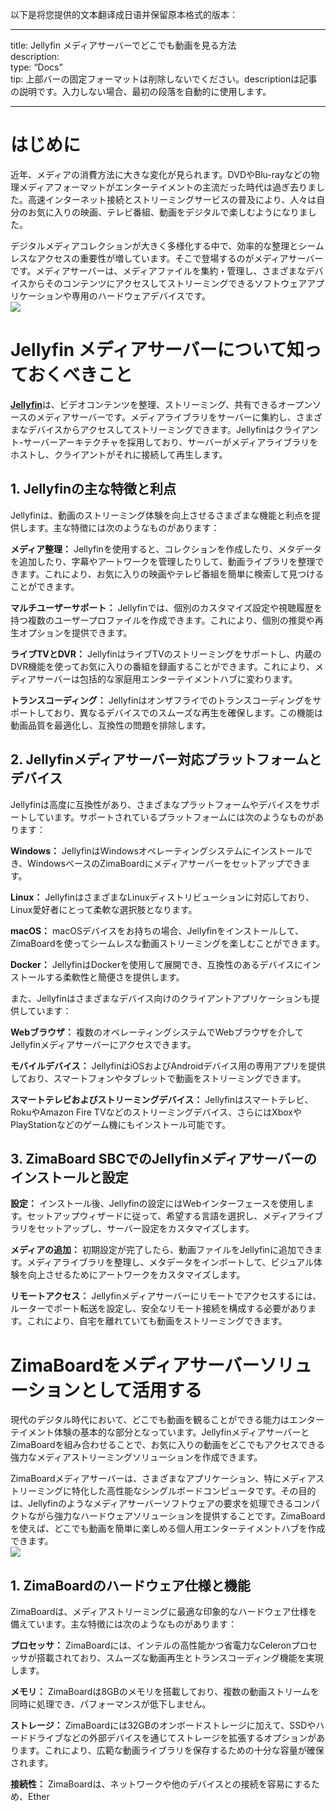 以下是将您提供的文本翻译成日语并保留原本格式的版本：

---

title: Jellyfin メディアサーバーでどこでも動画を見る方法  
description:  
type: “Docs”  
tip: 上部バーの固定フォーマットは削除しないでください。descriptionは記事の説明です。入力しない場合、最初の段落を自動的に使用します。

---

# はじめに  
近年、メディアの消費方法に大きな変化が見られます。DVDやBlu-rayなどの物理メディアフォーマットがエンターテイメントの主流だった時代は過ぎ去りました。高速インターネット接続とストリーミングサービスの普及により、人々は自分のお気に入りの映画、テレビ番組、動画をデジタルで楽しむようになりました。

デジタルメディアコレクションが大きく多様化する中で、効率的な整理とシームレスなアクセスの重要性が増しています。そこで登場するのがメディアサーバーです。メディアサーバーは、メディアファイルを集約・管理し、さまざまなデバイスからそのコンテンツにアクセスしてストリーミングできるソフトウェアアプリケーションや専用のハードウェアデバイスです。  
![](https://manage.icewhale.io/api/static/docs/1726654101839_image.png)

# Jellyfin メディアサーバーについて知っておくべきこと  
[**Jellyfin**](https://jellyfin.org/)は、ビデオコンテンツを整理、ストリーミング、共有できるオープンソースのメディアサーバーです。メディアライブラリをサーバーに集約し、さまざまなデバイスからアクセスしてストリーミングできます。Jellyfinはクライアント-サーバーアーキテクチャを採用しており、サーバーがメディアライブラリをホストし、クライアントがそれに接続して再生します。

## 1. Jellyfinの主な特徴と利点  
Jellyfinは、動画のストリーミング体験を向上させるさまざまな機能と利点を提供します。主な特徴には次のようなものがあります：

**メディア整理：** Jellyfinを使用すると、コレクションを作成したり、メタデータを追加したり、字幕やアートワークを管理したりして、動画ライブラリを整理できます。これにより、お気に入りの映画やテレビ番組を簡単に検索して見つけることができます。

**マルチユーザーサポート：** Jellyfinでは、個別のカスタマイズ設定や視聴履歴を持つ複数のユーザープロファイルを作成できます。これにより、個別の推奨や再生オプションを提供できます。

**ライブTVとDVR：** JellyfinはライブTVのストリーミングをサポートし、内蔵のDVR機能を使ってお気に入りの番組を録画することができます。これにより、メディアサーバーは包括的な家庭用エンターテイメントハブに変わります。

**トランスコーディング：** Jellyfinはオンザフライでのトランスコーディングをサポートしており、異なるデバイスでのスムーズな再生を確保します。この機能は動画品質を最適化し、互換性の問題を排除します。

## 2. Jellyfinメディアサーバー対応プラットフォームとデバイス  
Jellyfinは高度に互換性があり、さまざまなプラットフォームやデバイスをサポートしています。サポートされているプラットフォームには次のようなものがあります：

**Windows：** JellyfinはWindowsオペレーティングシステムにインストールでき、WindowsベースのZimaBoardにメディアサーバーをセットアップできます。

**Linux：** JellyfinはさまざまなLinuxディストリビューションに対応しており、Linux愛好者にとって柔軟な選択肢となります。

**macOS：** macOSデバイスをお持ちの場合、Jellyfinをインストールして、ZimaBoardを使ってシームレスな動画ストリーミングを楽しむことができます。

**Docker：** JellyfinはDockerを使用して展開でき、互換性のあるデバイスにインストールする柔軟性と簡便さを提供します。

また、Jellyfinはさまざまなデバイス向けのクライアントアプリケーションも提供しています：

**Webブラウザ：** 複数のオペレーティングシステムでWebブラウザを介してJellyfinメディアサーバーにアクセスできます。

**モバイルデバイス：** JellyfinはiOSおよびAndroidデバイス用の専用アプリを提供しており、スマートフォンやタブレットで動画をストリーミングできます。

**スマートテレビおよびストリーミングデバイス：** Jellyfinはスマートテレビ、RokuやAmazon Fire TVなどのストリーミングデバイス、さらにはXboxやPlayStationなどのゲーム機にもインストール可能です。

## 3. ZimaBoard SBCでのJellyfinメディアサーバーのインストールと設定  
**設定：** インストール後、Jellyfinの設定にはWebインターフェースを使用します。セットアップウィザードに従って、希望する言語を選択し、メディアライブラリをセットアップし、サーバー設定をカスタマイズします。

**メディアの追加：** 初期設定が完了したら、動画ファイルをJellyfinに追加できます。メディアライブラリを整理し、メタデータをインポートして、ビジュアル体験を向上させるためにアートワークをカスタマイズします。

**リモートアクセス：** Jellyfinメディアサーバーにリモートでアクセスするには、ルーターでポート転送を設定し、安全なリモート接続を構成する必要があります。これにより、自宅を離れていても動画をストリーミングできます。

# ZimaBoardをメディアサーバーソリューションとして活用する  
現代のデジタル時代において、どこでも動画を観ることができる能力はエンターテイメント体験の基本的な部分となっています。JellyfinメディアサーバーとZimaBoardを組み合わせることで、お気に入りの動画をどこでもアクセスできる強力なメディアストリーミングソリューションを作成できます。

ZimaBoardメディアサーバーは、さまざまなアプリケーション、特にメディアストリーミングに特化した高性能なシングルボードコンピュータです。その目的は、Jellyfinのようなメディアサーバーソフトウェアの要求を処理できるコンパクトながら強力なハードウェアソリューションを提供することです。ZimaBoardを使えば、どこでも動画を簡単に楽しめる個人用エンターテイメントハブを作成できます。  
![](https://manage.icewhale.io/api/static/docs/1726655796881_image.png)

## 1. ZimaBoardのハードウェア仕様と機能  
ZimaBoardは、メディアストリーミングに最適な印象的なハードウェア仕様を備えています。主な特徴には次のようなものがあります：

**プロセッサ：** ZimaBoardには、インテルの高性能かつ省電力なCeleronプロセッサが搭載されており、スムーズな動画再生とトランスコーディング機能を実現します。

**メモリ：** ZimaBoardは8GBのメモリを搭載しており、複数の動画ストリームを同時に処理でき、パフォーマンスが低下しません。

**ストレージ：** ZimaBoardには32GBのオンボードストレージに加えて、SSDやハードドライブなどの外部デバイスを通じてストレージを拡張するオプションがあります。これにより、広範な動画ライブラリを保存するための十分な容量が確保されます。

**接続性：** ZimaBoardは、ネットワークや他のデバイスとの接続を容易にするため、Ether